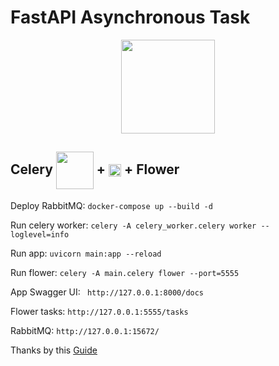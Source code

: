 # FastAPI Asynchronous Task

<p align="center">
    <img height=150 src="https://fastapi.tiangolo.com/img/logo-margin/logo-teal.png" align='center'>
</p>

## Celery <img height=60 src="https://docs.celeryq.dev/en/stable/_static/celery_512.png" align='center'> + <img height=20 src="https://www.rabbitmq.com/img/logo-rabbitmq.svg" align='center'> + Flower

Deploy RabbitMQ: `docker-compose up --build -d`

Run celery worker: `celery -A celery_worker.celery worker --loglevel=info`

Run app: `uvicorn main:app --reload`

Run flower: `celery -A main.celery flower --port=5555`

App Swagger UI: ` http://127.0.0.1:8000/docs`

Flower tasks: `http://127.0.0.1:5555/tasks`

RabbitMQ: `http://127.0.0.1:15672/`

Thanks by this [Guide](https://medium.com/thelorry-product-tech-data/celery-asynchronous-task-queue-with-fastapi-flower-monitoring-tool-e7135bd0479f)